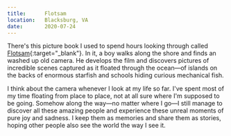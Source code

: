 ```yaml
---
title:      Flotsam
location:   Blacksburg, VA
date:       2020-07-24
---
```


There's this picture book I used to spend hours looking through called [Flotsam](https://www.goodreads.com/book/show/138070.Flotsam){:target="_blank"}. In it, a boy walks along the shore and finds an washed up old camera. He develops the film and discovers pictures of incredible scenes captured as it floated through the ocean—of islands on the backs of enormous starfish and schools hiding curious mechanical fish.

I think about the camera whenever I look at my life so far. I've spent most of my time floating from place to place, not at all sure where I'm supposed to be going. Somehow along the way—no matter where I go—I still manage to discover all these amazing people and experience these unreal moments of pure joy and sadness. I keep them as memories and share them as stories, hoping other people also see the world the way I see it.